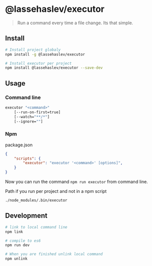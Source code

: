 # @lassehaslev/executor
> Run a command every time a file change. Its that simple.

## Install
```bash
# Install project globaly
npm install -g @lassehaslev/executor

# Install executor per project
npm install @lassehaslev/executor --save-dev
```

## Usage
### Command line
```bash
executor "<command>"
    [--run-on-first=true]
    [--watch="**/*"]
    [--ignore=""]
```

### Npm
package.json
```json
{
    "scripts": {
        "executor": "executor '<command>' [options]",
    }
}
```
Now you can run the command ```npm run executor``` from command line.

Path if you run per project and not in a npm script
```bash
./node_modules/.bin/executor
```

## Development
```bash
# link to local command line
npm link

# compile to es6
npm run dev

# When you are finished unlink local command
npm unlink
```
